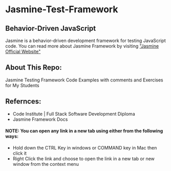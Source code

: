 # Jasmine-Test-Framework
## Behavior-Driven JavaScript
Jasmine is a behavior-driven development framework for testing JavaScript code. 
You can read more about Jasmine Framework by visiting ["Jasmine Official Website"](https://jasmine.github.io/index.html)

## About This Repo:
Jasmine Testing Framework Code Examples with comments and Exercises for My Students

## Refernces:
- Code Institute | Full Stack Software Development Diploma
- Jasmine Framework Docs

#### NOTE: You can open any link in a new tab using either from the following ways:
- Hold down the CTRL Key in windows or COMMAND key in Mac then click it
- Right Click the link and choose to open the link in a new tab or new window from the context menu
